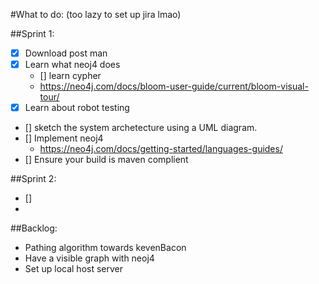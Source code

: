 #What to do: (too lazy to set up jira lmao)

##Sprint 1:
- [x] Download post man
- [x] Learn what neoj4 does
  - [] learn cypher
  - https://neo4j.com/docs/bloom-user-guide/current/bloom-visual-tour/
- [x] Learn about robot testing
- [] sketch the system archetecture using a UML diagram.
- [] Implement neoj4
    - https://neo4j.com/docs/getting-started/languages-guides/
- [] Ensure your build is maven complient

##Sprint 2:
- []
- 

##Backlog:
- Pathing algorithm towards kevenBacon
- Have a visible graph with neoj4
- Set up local host server

